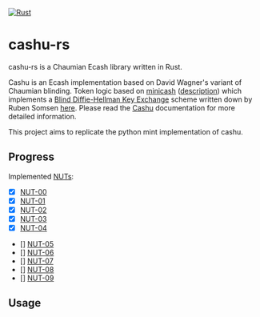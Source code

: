 [![Rust](https://github.com/ngutech21/cashu-rs/actions/workflows/rust.yml/badge.svg?branch=master)](https://github.com/ngutech21/cashu-rs/actions/workflows/rust.yml)

# cashu-rs
cashu-rs is a Chaumian Ecash library written in Rust.

Cashu is an Ecash implementation based on David Wagner's variant of Chaumian blinding. Token logic based
on [minicash](https://github.com/phyro/minicash) ([description](https://gist.github.com/phyro/935badc682057f418842c72961cf096c))
which implements a [Blind Diffie-Hellman Key Exchange](https://cypherpunks.venona.com/date/1996/03/msg01848.html) scheme
written down by Ruben Somsen [here](https://gist.github.com/RubenSomsen/be7a4760dd4596d06963d67baf140406). 
Please read the [Cashu](https://github.com/callebtc/cashu) documentation for more detailed information.

This project aims to replicate the python mint implementation of cashu.

## Progress

Implemented [NUTs](https://github.com/cashubtc/nuts/):

- [x] [NUT-00](https://github.com/cashubtc/nuts/blob/main/00.md)
- [x] [NUT-01](https://github.com/cashubtc/nuts/blob/main/01.md)
- [x] [NUT-02](https://github.com/cashubtc/nuts/blob/main/02.md)
- [x] [NUT-03](https://github.com/cashubtc/nuts/blob/main/03.md)
- [x] [NUT-04](https://github.com/cashubtc/nuts/blob/main/04.md)
- [] [NUT-05](https://github.com/cashubtc/nuts/blob/main/05.md)
- [] [NUT-06](https://github.com/cashubtc/nuts/blob/main/06.md)
- [] [NUT-07](https://github.com/cashubtc/nuts/blob/main/07.md)
- [] [NUT-08](https://github.com/cashubtc/nuts/blob/main/08.md)
- [] [NUT-09](https://github.com/cashubtc/nuts/blob/main/09.md)

## Usage

